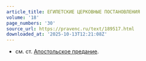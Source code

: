 ```yaml
---
article_title: ЕГИПЕТСКИЕ ЦЕРКОВНЫЕ ПОСТАНОВЛЕНИЯ
volume: '18'
page_numbers: '30'
source_url: https://pravenc.ru/text/189517.html
downloaded_at: '2025-10-13T12:21:08Z'
---
```


- см. ст. [Апостольское предание](<https://pravenc.ru/text/Апостольское предание.html>).
